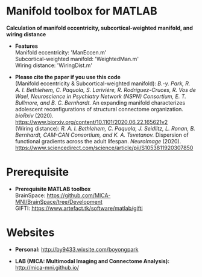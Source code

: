 # Manifold toolbox for MATLAB

**Calculation of manifold eccentricity, subcortical-weighted manifold, and wiring distance**

* **Features** \
Manifold eccentricity: 'ManEccen.m' \
Subcortical-weighted manifold: 'WeightedMan.m' \
Wiring distance: 'WiringDist.m'


* **Please cite the paper if you use this code** \
(Manifold eccentricity & Subcortical-weighted manifold): *B.-y. Park, R. A. I. Bethlehem, C. Paquola, S. Larivière, R. Rodríguez-Cruces, R. Vos de Wael, Neuroscience in Psychiatry Network (NSPN) Consortium, E. T. Bullmore,  and B. C. Bernhardt.* An expanding manifold characterizes adolescent reconfigurations of structural connectome organization. *bioRxiv* (2020). \
https://www.biorxiv.org/content/10.1101/2020.06.22.165621v2 \
(Wiring distance): *R. A. I. Bethlehem, C. Paquola, J. Seidlitz, L. Ronan, B. Bernhardt, CAM-CAN Consortium, and K. A. Tsvetanov.* Dispersion of functional gradients across the adult lifespan. *NeuroImage* (2020). \
https://www.sciencedirect.com/science/article/pii/S1053811920307850


# Prerequisite
* **Prerequisite MATLAB toolbox** \
BrainSpace: https://github.com/MICA-MNI/BrainSpace/tree/Development \
GIFTI: https://www.artefact.tk/software/matlab/gifti


# Websites

* **Personal:** http://by9433.wixsite.com/boyongpark 

* **LAB (MICA: Multimodal Imaging and Connectome Analysis):** http://mica-mni.github.io/

